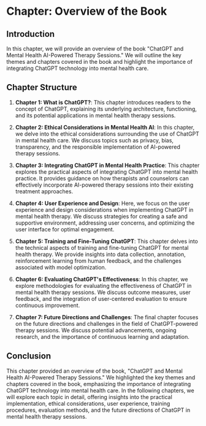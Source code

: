 Chapter: Overview of the Book
=============================

Introduction
------------

In this chapter, we will provide an overview of the book "ChatGPT and Mental Health AI-Powered Therapy Sessions." We will outline the key themes and chapters covered in the book and highlight the importance of integrating ChatGPT technology into mental health care.

Chapter Structure
-----------------

1. **Chapter 1: What is ChatGPT?**: This chapter introduces readers to the concept of ChatGPT, explaining its underlying architecture, functioning, and its potential applications in mental health therapy sessions.

2. **Chapter 2: Ethical Considerations in Mental Health AI**: In this chapter, we delve into the ethical considerations surrounding the use of ChatGPT in mental health care. We discuss topics such as privacy, bias, transparency, and the responsible implementation of AI-powered therapy sessions.

3. **Chapter 3: Integrating ChatGPT in Mental Health Practice**: This chapter explores the practical aspects of integrating ChatGPT into mental health practice. It provides guidance on how therapists and counselors can effectively incorporate AI-powered therapy sessions into their existing treatment approaches.

4. **Chapter 4: User Experience and Design**: Here, we focus on the user experience and design considerations when implementing ChatGPT in mental health therapy. We discuss strategies for creating a safe and supportive environment, addressing user concerns, and optimizing the user interface for optimal engagement.

5. **Chapter 5: Training and Fine-Tuning ChatGPT**: This chapter delves into the technical aspects of training and fine-tuning ChatGPT for mental health therapy. We provide insights into data collection, annotation, reinforcement learning from human feedback, and the challenges associated with model optimization.

6. **Chapter 6: Evaluating ChatGPT's Effectiveness**: In this chapter, we explore methodologies for evaluating the effectiveness of ChatGPT in mental health therapy sessions. We discuss outcome measures, user feedback, and the integration of user-centered evaluation to ensure continuous improvement.

7. **Chapter 7: Future Directions and Challenges**: The final chapter focuses on the future directions and challenges in the field of ChatGPT-powered therapy sessions. We discuss potential advancements, ongoing research, and the importance of continuous learning and adaptation.

Conclusion
----------

This chapter provided an overview of the book, "ChatGPT and Mental Health AI-Powered Therapy Sessions." We highlighted the key themes and chapters covered in the book, emphasizing the importance of integrating ChatGPT technology into mental health care. In the following chapters, we will explore each topic in detail, offering insights into the practical implementation, ethical considerations, user experience, training procedures, evaluation methods, and the future directions of ChatGPT in mental health therapy sessions.
